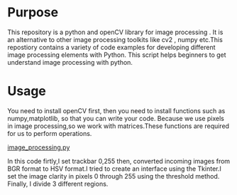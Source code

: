 # Purpose


This repository is a python and openCV library for image processing . It is an alternative to other image processing toolkits like cv2 , numpy etc.This repostiory contains a variety of code examples for developing different image processing elements with Python.
This script helps beginners to get understand image processing with python.



# Usage



You need to install openCV first, then you need to install functions such as numpy,matplotlib, so that you can write your code. Because we use pixels in image processing,so we work with matrices.These functions are required for us to perform operations.

[image_processing.py](https://github.com/OguzhanGok51/gluglu/blob/main/Image_processing/image_processing.py)

In this code firtly,I set trackbar 0,255 then, converted incoming images from BGR format to HSV format.I tried to create an interface using the Tkinter.I set the image clarity in pixels 0 through 255 using the threshold method. Finally, I divide 3 different regions.

